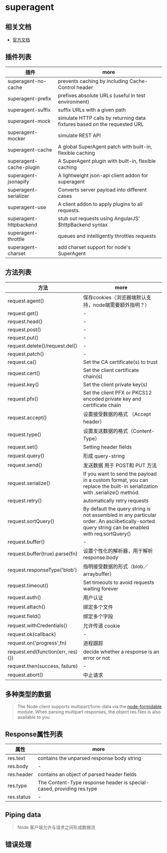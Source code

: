 # superagent

## 相关文档

- [官方文档](http://visionmedia.github.io/superagent/)

## 插件列表

插件                      | more
----------------------- | -------------------------------------------------------------------------
superagent-no-cache     | prevents caching by including Cache-Control header
superagent-prefix       | prefixes absolute URLs (useful in test environment)
superagent-suffix       | suffix URLs with a given path
superagent-mock         | simulate HTTP calls by returning data fixtures based on the requested URL
superagent-mocker       | simulate REST API
superagent-cache        | A global SuperAgent patch with built-in, flexible caching
superagent-cache-plugin | A SuperAgent plugin with built-in, flexible caching
superagent-jsonapify    | A lightweight json-api client addon for superagent
superagent-serializer   | Converts server payload into different cases
superagent-use          | A client addon to apply plugins to all requests.
superagent-httpbackend  | stub out requests using AngularJS' $httpBackend syntax
superagent-throttle     | queues and intelligently throttles requests
superagent-charset      | add charset support for node's SuperAgent

## 方法列表

方法                                | more
--------------------------------- | -----------------------------------------------------------------------------------------------------------------------------------------------
request.agent()                   | 保存cookies（浏览器端默认支持，node端需要额外指明？）
request.get()                     | -
request.head()                    | -
request.post()                    | -
request.put()                     | -
request.delete()/request.del()    | -
request.patch()                   | -
request.ca()                      | Set the CA certificate(s) to trust
request.cert()                    | Set the client certificate chain(s)
request.key()                     | Set the client private key(s)
request.pfx()                     | Set the client PFX or PKCS12 encoded private key and certificate chain
request.accept()                  | 设置接受数据的格式 （Accept header）
request.type()                    | 设置发送数据的格式（Content-Type）
request.set()                     | Setting header fields
request.query()                   | 形成 query-string
request.send()                    | 发送数据 用于 POST和 PUT 方法
request.serialize()               | If you want to send the payload in a custom format, you can replace the built-in serialization with .serialize() method.
request.retry()                   | automatically retry requests
request.sortQuery()               | By default the query string is not assembled in any particular order. An asciibetically-sorted query string can be enabled with req.sortQuery()
request.buffer()                  | -
request.buffer(true).parse(fn)    | 设置个性化的解析器，用于解析 response.body
request.responseType('blob')      | 指明接受数据的形式（blob／arraybuffer）
request.timeout()                 | Set timeouts to avoid requests waiting forever
request.auth()                    | 用户认证
request.attach()                  | 绑定多个文件
request.field()                   | 绑定多个字段
request.withCredentials()         | 允许传递 cookie
request.ok(callback)              | -
request.on('progress',fn)         | 进程跟踪
request.end(function(err, res){}) | decide whether a response is an error or not
request.then(success, failure)    | -
request.abort()                   | 中止请求

## 多种类型的数据

> The Node client supports multipart/form-data via the [node-formidable](https://github.com/felixge/node-formidable) module. When parsing multipart responses, the object res.files is also available to you

## Response属性列表

属性         | more
---------- | ---------------------------------------------------------------------
res.text   | contains the unparsed response body string
res.body   | -
res.header | contains an object of parsed header fields
res.type   | The Content-Type response header is special-cased, providing res.type
res.status | -

## Piping data

> Node 客户端允许与请求之间形成数据流

## 错误处理
